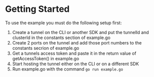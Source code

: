 # Getting Started

To use the example you must do the following setup first:

1. Create a tunnel on the CLI or another SDK and put the tunnelId and clusterId in the constants section of example.go
2. Create 2 ports on the tunnel and add those port numbers to the constants secrion of example.go
3. Get a tunnels access token and paste it in the return value of getAccessToken() in example.go
4. Start hosting the tunnel either on the CLI or on a different SDK
5. Run example.go with the command `go run example.go`
